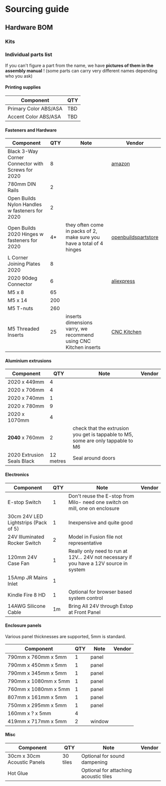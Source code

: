 # Sourcing guide

## Hardware BOM

### Kits
<!-- TODO Jake should write a disclaimer about our relationship with parts/kit suppliers -->

### Individual parts list

If you can't figure a part from the name, we have **pictures of them in the assembly manual** ! (some parts can carry very different names depending who you ask)

#### Printing supplies

| Component             | QTY |
|-----------------------|-----|
| Primary Color ABS/ASA | TBD | <!-- TODO find out how much plastic the printed part represent -->
| Accent Color ABS/ASA  | TBD |

#### Fasteners and Hardware

| Component                                         | QTY | Note                                                                  | Vendor                                                                                                |
|---------------------------------------------------|-----|-----------------------------------------------------------------------|-------------------------------------------------------------------------------------------------------|
| Black 3-Way Corner Connector with Screws for 2020 | 8   |                                                                       | [amazon](https://www.amazon.com/dp/B092YS1SX3)                                                        |
| 780mm DIN Rails                                   | 2   |                                                                       |                                                                                                       |
| Open Builds Nylon Handles w fasteners for 2020    | 2   |                                                                       |                                                                                                       |
| Open Builds 2020 Hinges w fasteners for 2020      | 4*  | they often come in packs of 2, make sure you have a total of 4 hinges | [openbuildspartstore](https://openbuildspartstore.com/metal-hinge-kit-2-pack/)                        |
| L Corner Joining Plates 2020                      | 8   |                                                                       |                                                                                                       |
| 2020 90deg Connector                              | 6   |                                                                       | [aliexpress](https://www.aliexpress.com/item/1005005041926280.html)                                   |
| M5 x 8                                            | 65  |                                                                       |                                                                                                       |
| M5 x 14                                           | 200 |                                                                       |                                                                                                       |
| M5 T-nuts                                         | 260 |                                                                       |                                                                                                       |
| M5 Threaded Inserts                               | 25  | inserts dimensions varry, we recommend using CNC Kitchen inserts      | [CNC Kitchen](https://cnckitchen.store/products/gewindeeinsatz-threaded-insert-m5-standard-50stk-pcs) |

#### Aluminium extrusions

| Component                  | QTY       | Note                                                                             | Vendor |
|----------------------------|-----------|----------------------------------------------------------------------------------|--------|
| 2020 x 449mm               | 4         |                                                                                  |        |
| 2020 x 706mm               | 4         |                                                                                  |        |
| 2020 x 740mm               | 1         |                                                                                  |        |
| 2020 x 780mm               | 9         |                                                                                  |        |
| 2020 x 1070mm              | 4         |                                                                                  |        |
| **2040** x 760mm           | 2         | check that the extrusion you get is tappable to M5, some are only tappable to M6 |        |
| 2020 Extrusion Seals Black | 12 metres | Seal around doors                                                                |        |

#### Electronics

| Component                            | QTY | Note                                                                                 | Vendor |
|--------------------------------------|-----|--------------------------------------------------------------------------------------|--------|
| E-stop Switch                        | 1   | Don't reuse the E-stop from Milo- need one switch on mill, one on enclosure          |        |
| 30cm 24V LED Lightstrips (Pack of 5) | 1   | Inexpensive and quite good                                                           |        |
| 24V Illuminated Rocker Switch        | 2   | Model in Fusion file not representative                                              |        |
| 120mm 24V Case Fan                   | 1   | Really only need to run at 12V… 24V not necessary if you have a 12V source in system |        |
| 15Amp JR Mains Inlet                 | 1   |                                                                                      |        |
| Kindle Fire 8 HD                     | 1   | Optional for browser based system control                                            |        |
| 14AWG Silicone Cable                 | 1m  | Bring All 24V through Estop at Front Panel                                           |        |

#### Enclosure panels

Various panel thicknesses are supported, 5mm is standard.

| Component            | QTY | Note                             | Vendor |
|----------------------|-----|----------------------------------|--------|
| 790mm x 760mm x 5mm  | 1   | panel                            |        |
| 790mm x 450mm x 5mm  | 1   | panel                            |        |
| 790mm x 345mm x 5mm  | 1   | panel                            |        |
| 790mm x 1080mm x 5mm | 1   | panel                            |        |
| 760mm x 1080mm x 5mm | 1   | panel                            |        |
| 807mm x 161mm x 5mm  | 1   | panel                            |        |
| 750mm x 295mm x 5mm  | 1   | panel                            |        |
| 160mm x ? x 5mm      | 4   | <!--TODO specify the heights --> |        |
| 419mm x 717mm x 5mm  | 2   | window                           |        |

#### Misc

| Component                   | QTY      | Note                                  | Vendor |
|-----------------------------|----------|---------------------------------------|--------|
| 30cm x 30cm Acoustic Panels | 30 tiles | Optional for sound dampening          |        | <!--TODO maybe specify in rought surface area -->
| Hot Glue                    |          | Optional for attaching acoustic tiles |        |
